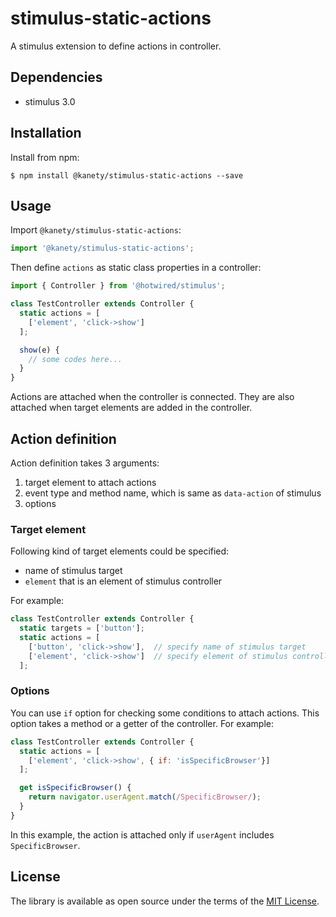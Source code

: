 # stimulus-static-actions

A stimulus extension to define actions in controller.

## Dependencies

* stimulus 3.0

## Installation

Install from npm:

    $ npm install @kanety/stimulus-static-actions --save

## Usage

Import `@kanety/stimulus-static-actions`:

```javascript
import '@kanety/stimulus-static-actions';
```

Then define `actions` as static class properties in a controller:

```javascript
import { Controller } from '@hotwired/stimulus';

class TestController extends Controller {
  static actions = [
    ['element', 'click->show']
  ];

  show(e) {
    // some codes here...
  }
}
```

Actions are attached when the controller is connected.
They are also attached when target elements are added in the controller.

## Action definition

Action definition takes 3 arguments:

1. target element to attach actions
2. event type and method name, which is same as `data-action` of stimulus
3. options

### Target element

Following kind of target elements could be specified:

* name of stimulus target
* `element` that is an element of stimulus controller

For example:

```javascript
class TestController extends Controller {
  static targets = ['button'];
  static actions = [
    ['button', 'click->show'],  // specify name of stimulus target
    ['element', 'click->show']  // specify element of stimulus controller
  ];
```

### Options

You can use `if` option for checking some conditions to attach actions.
This option takes a method or a getter of the controller.
For example:

```javascript
class TestController extends Controller {
  static actions = [
    ['element', 'click->show', { if: 'isSpecificBrowser'}]
  ];

  get isSpecificBrowser() {
    return navigator.userAgent.match(/SpecificBrowser/);
  }
}
```

In this example, the action is attached only if `userAgent` includes `SpecificBrowser`.

## License

The library is available as open source under the terms of the [MIT License](http://opensource.org/licenses/MIT).

